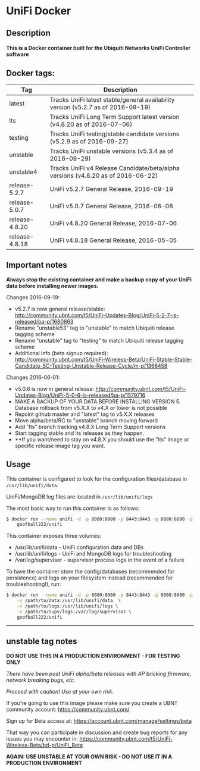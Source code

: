 # UniFi Docker

## Description

#### This is a Docker container built for the Ubiquiti Networks UniFi Controller software

## Docker tags:
| Tag | Description |
| --- | --- |
| latest | Tracks UniFi latest stable/general availability version (v5.2.7 as of 2016-09-19) |
| lts | Tracks UniFi Long Term Support latest version (v4.8.20 as of 2016-07-06) |
| testing | Tracks UniFi testing/stable candidate versions (v5.2.9 as of 2016-09-27) |
| unstable | Tracks UniFi unstable versions (v5.3.4 as of 2016-09-29) |
| unstable4 | Tracks UniFi v4 Release Candidate/beta/alpha versions (v4.8.20 as of 2016-06-22) |
| release-5.2.7 | UniFi v5.2.7 General Release, 2016-09-19 |
| release-5.0.7 | UniFi v5.0.7 General Release, 2016-06-08 |
| release-4.8.20 | UniFi v4.8.20 General Release, 2016-07-06 |
| release-4.8.18 | UniFi v4.8.18 General Release, 2016-05-05 |

## Important notes

**Always stop the existing container and make a backup copy of your UniFi data before installing newer images.**

Changes 2016-09-19:
* v5.2.7 is now general release/stable: http://community.ubnt.com/t5/UniFi-Updates-Blog/UniFi-5-2-7-is-released/ba-p/1680663
* Rename "unstable53" tag to "unstable" to match Ubiquiti release tagging scheme
* Rename "unstable" tag to "testing" to match Ubiquiti release tagging scheme
* Additional info (beta signup required): http://community.ubnt.com/t5/UniFi-Wireless-Beta/UniFi-Stable-Stable-Candidate-SC-Testing-Unstable-Release-Cycle/m-p/1368458

Changes 2016-06-01:
* v5.0.6 is now in general release: http://community.ubnt.com/t5/UniFi-Updates-Blog/UniFi-5-0-6-is-released/ba-p/1579716
* MAKE A BACKUP OF YOUR DATA BEFORE INSTALLING VERSION 5. Database rollback from v5.X.X to v4.X or lower is not possible
* Repoint github master and "latest" tag to v5.X.X releases
* Move alpha/beta/RC to "unstable" branch moving forward
* Add "lts" branch tracking v4.8.X Long Term Support versions
* Start tagging stable and lts releases as they happen.
* **If you want/need to stay on v4.8.X you should use the "lts" image or specific release image tag you want.

## Usage

This container is configured to look for the configuration files/database in `/usr/lib/unifi/data`.

UniFi/MongoDB log files are located in `/usr/lib/unifi/logs`

The most basic way to run this container is as follows:

```bash
$ docker run --name unifi -d -p 8080:8080 -p 8443:8443 -p 8880:8880 -p 8843:8843 \
	goofball222/unifi
```

This container exposes three volumes:
* /usr/lib/unifi/data - UniFi configuration data and DBs
* /usr/lib/unifi/logs - UniFi and MongoDB logs for troubleshooting
* /var/log/supervisor - supervisor process logs in the event of a failure

To have the container store the config/databases (recommended for persistence) 
and logs on your filesystem instead (recommended for troubleshooting!), run:

```bash
$ docker run --name unifi -d -p 8080:8080 -p 8443:8443 -p 8880:8880 -p 8843:8843 \
	-v /path/to/data:/usr/lib/unifi/data  \
	-v /path/to/logs:/usr/lib/unifi/logs \
	-v /path/to/supv/logs:/var/log/supervisor \
	goofball222/unifi
```

---

## unstable tag notes

**DO NOT USE THIS IN A PRODUCTION ENVIRONMENT - FOR TESTING ONLY**

_There have been past UniFi alpha/beta releases with AP bricking firmware, network breaking bugs, etc._

_Proceed with caution! Use at your own risk._

If you're going to use this image please make sure you create a UBNT community account:
https://community.ubnt.com/

Sign up for Beta access at:
https://account.ubnt.com/manage/settings/beta

That way you can participate in discussion and create bug reports for any issues you may encounter in:
https://community.ubnt.com/t5/UniFi-Wireless-Beta/bd-p/UniFi_Beta

**AGAIN: USE UNSTABLE AT YOUR OWN RISK - DO NOT USE IT IN A PRODUCTION ENVIRONMENT**
